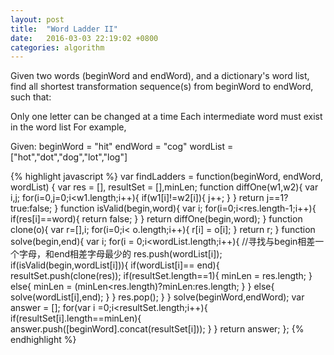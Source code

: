 ```yaml
---
layout: post
title:  "Word Ladder II"
date:   2016-03-03 22:19:02 +0800
categories: algorithm
---
```

Given two words (beginWord and endWord), and a dictionary's word list, find all shortest transformation sequence(s) from beginWord to endWord, such that:

Only one letter can be changed at a time
Each intermediate word must exist in the word list
For example,

Given:
beginWord = "hit"
endWord = "cog"
wordList = ["hot","dot","dog","lot","log"]

{% highlight javascript %}
var findLadders = function(beginWord, endWord, wordList) {
    var res = [],
        resultSet = [],minLen;
    function diffOne(w1,w2){
        var i,j;
        for(i=0,j=0;i<w1.length;i++){
            if(w1[i]!=w2[i]){
                j++;
            }
        }
        return j==1?true:false;
    }
    function isValid(begin,word){
        var i;
        for(i=0;i<res.length-1;i++){
            if(res[i]==word){
                return false;
            }
        }
        return diffOne(begin,word);
    }
    function clone(o){
        var r=[],i;
        for(i=0;i< o.length;i++){
            r[i] = o[i];
        }
        return r;
    }
    function solve(begin,end){
        var i;
        for(i = 0;i<wordList.length;i++){
            //寻找与begin相差一个字母，和end相差字母最少的
            res.push(wordList[i]);
            if(isValid(begin,wordList[i])){
                if(wordList[i]== end){
                    resultSet.push(clone(res));
                    if(resultSet.length==1){
                        minLen = res.length;
                    }
                    else{
                        minLen = (minLen<res.length)?minLen:res.length;
                    }
                }
                else{
                    solve(wordList[i],end);
                }
            }
            res.pop();
        }
    }
    solve(beginWord,endWord);
    var answer = [];
    for(var i =0;i<resultSet.length;i++){
        if(resultSet[i].length==minLen){
            answer.push([beginWord].concat(resultSet[i]));
        }
    }
    return answer;
};
{% endhighlight %}

